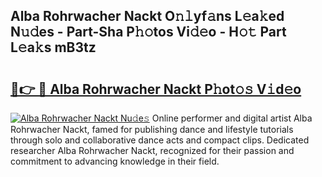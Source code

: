 ## Alba Rohrwacher Nackt O𝚗𝚕yf𝚊ns L𝚎a𝚔ed N𝚞𝚍es - Part-Sha P𝚑𝚘tos Vi𝚍𝚎o - H𝚘𝚝 Part L𝚎a𝚔s mB3tz

# <h2><a href="http://kf823a.oniu.top/?m=Alba+Rohrwacher+Nackt">🔗👉 🔴 Alba Rohrwacher Nackt P𝚑ot𝚘𝚜 V𝚒d𝚎o</a></h2>

[![Alba Rohrwacher Nackt Nu𝚍e𝚜](https://i.imgur.com/0qMVB7G.gif)](http://kf823a.oniu.top/?m=Alba+Rohrwacher+Nackt)
Online performer and digital artist Alba Rohrwacher Nackt, famed for publishing dance and lifestyle tutorials through solo and collaborative dance acts and compact clips. Dedicated researcher Alba Rohrwacher Nackt, recognized for their passion and commitment to advancing knowledge in their field.  
